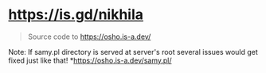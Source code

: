 # https://is.gd/nikhila
> Source code to https://osho.is-a.dev/

Note: If samy.pl directory is served at server's root several issues would get fixed just like that!
*https://osho.is-a.dev/samy.pl/
